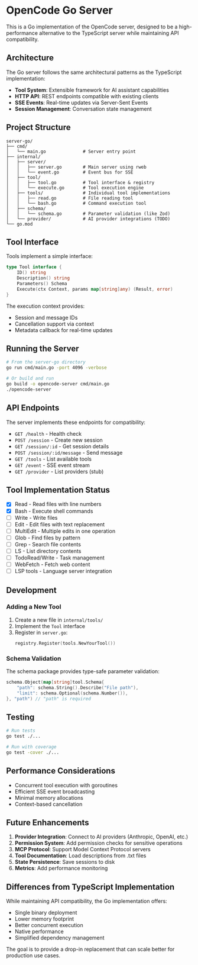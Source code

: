 # OpenCode Go Server

This is a Go implementation of the OpenCode server, designed to be a high-performance alternative to the TypeScript server while maintaining API compatibility.

## Architecture

The Go server follows the same architectural patterns as the TypeScript implementation:

- **Tool System**: Extensible framework for AI assistant capabilities
- **HTTP API**: REST endpoints compatible with existing clients
- **SSE Events**: Real-time updates via Server-Sent Events
- **Session Management**: Conversation state management

## Project Structure

```
server-go/
├── cmd/
│   └── main.go              # Server entry point
├── internal/
│   ├── server/
│   │   ├── server.go        # Main server using rweb
│   │   └── event.go         # Event bus for SSE
│   ├── tool/
│   │   ├── tool.go          # Tool interface & registry
│   │   └── execute.go       # Tool execution engine
│   ├── tools/               # Individual tool implementations
│   │   ├── read.go          # File reading tool
│   │   └── bash.go          # Command execution tool
│   ├── schema/
│   │   └── schema.go        # Parameter validation (like Zod)
│   └── provider/            # AI provider integrations (TODO)
└── go.mod
```

## Tool Interface

Tools implement a simple interface:

```go
type Tool interface {
    ID() string
    Description() string
    Parameters() Schema
    Execute(ctx Context, params map[string]any) (Result, error)
}
```

The execution context provides:
- Session and message IDs
- Cancellation support via context
- Metadata callback for real-time updates

## Running the Server

```bash
# From the server-go directory
go run cmd/main.go -port 4096 -verbose

# Or build and run
go build -o opencode-server cmd/main.go
./opencode-server
```

## API Endpoints

The server implements these endpoints for compatibility:

- `GET /health` - Health check
- `POST /session` - Create new session
- `GET /session/:id` - Get session details
- `POST /session/:id/message` - Send message
- `GET /tools` - List available tools
- `GET /event` - SSE event stream
- `GET /provider` - List providers (stub)

## Tool Implementation Status

- [x] Read - Read files with line numbers
- [x] Bash - Execute shell commands
- [ ] Write - Write files
- [ ] Edit - Edit files with text replacement
- [ ] MultiEdit - Multiple edits in one operation
- [ ] Glob - Find files by pattern
- [ ] Grep - Search file contents
- [ ] LS - List directory contents
- [ ] TodoRead/Write - Task management
- [ ] WebFetch - Fetch web content
- [ ] LSP tools - Language server integration

## Development

### Adding a New Tool

1. Create a new file in `internal/tools/`
2. Implement the `Tool` interface
3. Register in `server.go`:
   ```go
   registry.Register(tools.NewYourTool())
   ```

### Schema Validation

The schema package provides type-safe parameter validation:

```go
schema.Object(map[string]tool.Schema{
    "path": schema.String().Describe("File path"),
    "limit": schema.Optional(schema.Number()),
}, "path") // "path" is required
```

## Testing

```bash
# Run tests
go test ./...

# Run with coverage
go test -cover ./...
```

## Performance Considerations

- Concurrent tool execution with goroutines
- Efficient SSE event broadcasting
- Minimal memory allocations
- Context-based cancellation

## Future Enhancements

1. **Provider Integration**: Connect to AI providers (Anthropic, OpenAI, etc.)
2. **Permission System**: Add permission checks for sensitive operations
3. **MCP Protocol**: Support Model Context Protocol servers
4. **Tool Documentation**: Load descriptions from .txt files
5. **State Persistence**: Save sessions to disk
6. **Metrics**: Add performance monitoring

## Differences from TypeScript Implementation

While maintaining API compatibility, the Go implementation offers:

- Single binary deployment
- Lower memory footprint
- Better concurrent execution
- Native performance
- Simplified dependency management

The goal is to provide a drop-in replacement that can scale better for production use cases.